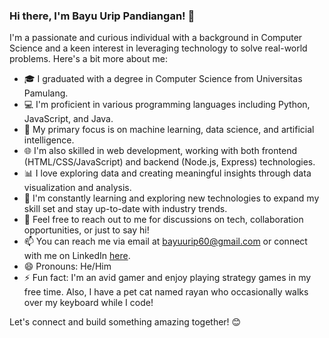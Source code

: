 ### Hi there, I'm Bayu Urip Pandiangan! 👋

I'm a passionate and curious individual with a background in Computer Science and a keen interest in leveraging technology to solve real-world problems. Here's a bit more about me:

- 🎓 I graduated with a degree in Computer Science from Universitas Pamulang.
- 💻 I'm proficient in various programming languages including Python, JavaScript, and Java.
- 🤖 My primary focus is on machine learning, data science, and artificial intelligence.
- 🌐 I'm also skilled in web development, working with both frontend (HTML/CSS/JavaScript) and backend (Node.js, Express) technologies.
- 📊 I love exploring data and creating meaningful insights through data visualization and analysis.
- 🚀 I'm constantly learning and exploring new technologies to expand my skill set and stay up-to-date with industry trends.
- 💬 Feel free to reach out to me for discussions on tech, collaboration opportunities, or just to say hi!
- 📫 You can reach me via email at bayuurip60@gmail.com or connect with me on LinkedIn [here](https://www.linkedin.com/in/bayu-pandiangan/).
- 😄 Pronouns: He/Him
- ⚡ Fun fact: I'm an avid gamer and enjoy playing strategy games in my free time. Also, I have a pet cat named rayan who occasionally walks over my keyboard while I code!

Let's connect and build something amazing together! 😊

